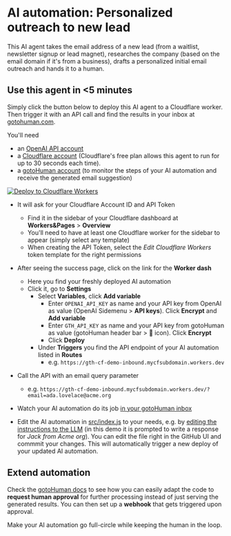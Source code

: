 # AI automation: Personalized outreach to new lead

This AI agent takes the email address of a new lead (from a waitlist, newsletter signup or lead magnet), researches the company (based on the email domain if it's from a business), drafts a personalized initial email outreach and hands it to a human.

## Use this agent in <5 minutes

Simply click the button below to deploy this AI agent to a Cloudflare worker. Then trigger it with an API call and find the results in your inbox at [gotohuman.com](https://www.gotohuman.com).

You'll need
- an [OpenAI API account](https://platform.openai.com/login?launch)
- a [Cloudflare account](https://www.cloudflare.com/) (Cloudflare's free plan allows this agent to run for up to 30 seconds each time).
- a [gotoHuman account](https://app.gotohuman.com) (to monitor the steps of your AI automation and receive the generated email suggestion)

[![Deploy to Cloudflare Workers](https://deploy.workers.cloudflare.com/button)](https://deploy.workers.cloudflare.com/?url=https://github.com/gotohuman/demo-gth-cf-inbound)

- It will ask for your Cloudflare Account ID and API Token
  - Find it in the sidebar of your Cloudflare dashboard at __Workers&Pages__ > __Overview__
  - You'll need to have at least one Cloudflare worker for the sidebar to appear (simply select any template)
  - When creating the API Token, select the _Edit Cloudflare Workers_ token template for the right permissions

- After seeing the success page, click on the link for the __Worker dash__
  - Here you find your freshly deployed AI automation
  - Click it, go to __Settings__
    - Select __Variables__, click __Add variable__
      - Enter `OPENAI_API_KEY` as name and your API key from OpenAI as value (OpenAI Sidemenu > __API keys__). Click __Encrypt__ and __Add variable__
      - Enter `GTH_API_KEY` as name and your API key from gotoHuman as value (gotoHuman header bar > 🔑 icon). Click __Encrypt__
      - Click __Deploy__
    - Under __Triggers__ you find the API endpoint of your AI automation listed in __Routes__
      - e.g. `https://gth-cf-demo-inbound.mycfsubdomain.workers.dev`
- Call the API with an email query parameter
    - e.g. `https://gth-cf-demo-inbound.mycfsubdomain.workers.dev/?email=ada.lovelace@acme.org`
- Watch your AI automation do its job [in your gotoHuman inbox](https://app.gotohuman.com)
- Edit the AI automation in [src/index.js](src/index.js) to your needs, e.g. by [editing the instructions to the LLM](src/index.js#L76) (in this demo it is prompted to write a response for _Jack from Acme org_). You can edit the file right in the GitHub UI and commmit your changes. This will automatically trigger a new deploy of your updated AI automation.

## Extend automation
Check the [gotoHuman docs](https://docs.gotohuman.com) to see how you can easily adapt the code to __request human approval__ for further processing instead of just serving the generated results. You can then set up a __webhook__ that gets triggered upon approval.

Make your AI automation go full-circle while keeping the human in the loop.